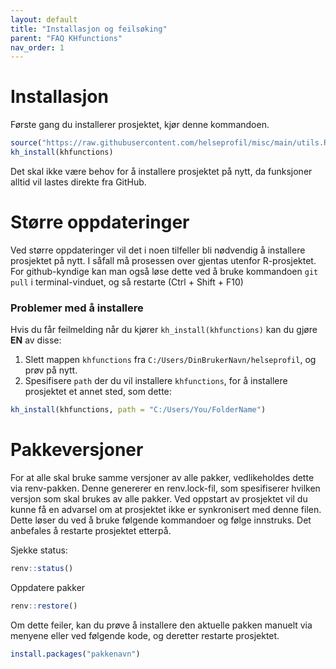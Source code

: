 ```yaml
---
layout: default
title: "Installasjon og feilsøking" 
parent: "FAQ KHfunctions"
nav_order: 1
---
```


# Installasjon

Første gang du installerer prosjektet, kjør denne kommandoen.

```r
source("https://raw.githubusercontent.com/helseprofil/misc/main/utils.R")
kh_install(khfunctions)
```

Det skal ikke være behov for å installere prosjektet på nytt, da funksjoner alltid vil lastes direkte fra GitHub.

# Større oppdateringer

Ved større oppdateringer vil det i noen tilfeller bli nødvendig å installere prosjektet på nytt. I såfall må prosessen over gjentas utenfor R-prosjektet. For github-kyndige kan man også løse dette ved å bruke kommandoen `git pull` i terminal-vinduet, og så restarte (Ctrl + Shift + F10)

### Problemer med å installere

Hvis du får feilmelding når du kjører `kh_install(khfunctions)` kan du gjøre **EN** av disse:

1. Slett mappen `khfunctions` fra `C:/Users/DinBrukerNavn/helseprofil`, og prøv på nytt.
2. Spesifisere `path` der du vil installere `khfunctions`, for å installere prosjektet et annet sted, som dette:

```r
kh_install(khfunctions, path = "C:/Users/You/FolderName")
```

# Pakkeversjoner

For at alle skal bruke samme versjoner av alle pakker, vedlikeholdes dette via renv-pakken. Denne genererer en renv.lock-fil, som spesifiserer hvilken versjon som skal brukes av alle pakker. Ved oppstart av prosjektet vil du kunne få en advarsel om at prosjektet ikke er synkronisert med denne filen. Dette løser du ved å bruke følgende kommandoer og følge innstruks. Det anbefales å restarte prosjektet etterpå. 

Sjekke status:
```r
renv::status()
```

Oppdatere pakker
```r
renv::restore()
```

Om dette feiler, kan du prøve å installere den aktuelle pakken manuelt via menyene eller ved følgende kode, og deretter restarte prosjektet. 
```r
install.packages("pakkenavn")
```
